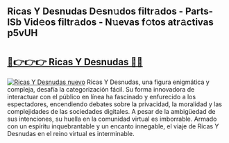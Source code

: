 ## Ricas Y Desnudas D𝚎sn𝚞dos filtr𝚊dos - Parts-lSb Vid𝚎os filtr𝚊dos - N𝚞evas f𝚘tos atr𝚊ctivas p5vUH

# <h2><a href="http://mbcep5.tromn.icu/?c=Ricas+Y+Desnudas">🔗👉👉👉 Ricas Y Desnudas 🔗🔗</a></h2>

[![Ricas Y Desnudas nuevo](https://i.imgur.com/pEAQMta.gif)](http://mbcep5.tromn.icu/?c=Ricas+Y+Desnudas)
Ricas Y Desnudas, una figura enigmática y compleja, desafía la categorización fácil. Su forma innovadora de interactuar con el público en línea ha fascinado y enfurecido a los espectadores, encendiendo debates sobre la privacidad, la moralidad y las complejidades de las sociedades digitales. A pesar de la ambigüedad de sus intenciones, su huella en la comunidad virtual es imborrable. Armado con un espíritu inquebrantable y un encanto innegable, el viaje de Ricas Y Desnudas en el reino virtual es interminable.

